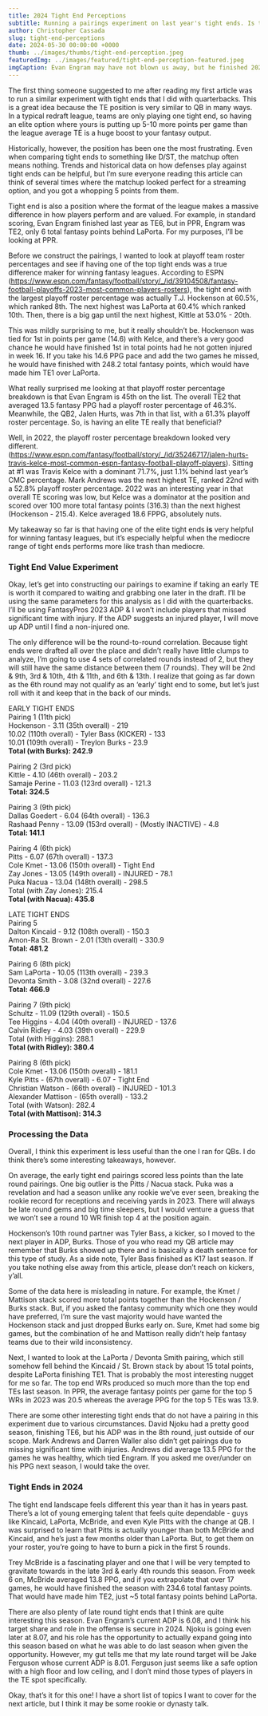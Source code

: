```yaml
---
title: 2024 Tight End Perceptions
subtitle: Running a pairings experiment on last year's tight ends. Is the landscape of TE changing?
author: Christopher Cassada
slug: tight-end-perceptions
date: 2024-05-30 00:00:00 +0000
thumb: ../images/thumbs/tight-end-perception.jpeg
featuredImg: ../images/featured/tight-end-perception-featured.jpeg
imgCaption: Evan Engram may have not blown us away, but he finished 2023 as the TE2 in PPR
---
```


The first thing someone suggested to me after reading my first article was to run a similar experiment with tight ends that I did with quarterbacks. This is a great idea because the TE position is very similar to QB in many ways. In a typical redraft league, teams are only playing one tight end, so having an elite option where yours is putting up 5-10 more points per game than the league average TE is a huge boost to your fantasy output.

Historically, however, the position has been one the most frustrating. Even when comparing tight ends to something like D/ST, the matchup often means nothing. Trends and historical data on how defenses play against tight ends can be helpful, but I’m sure everyone reading this article can think of several times where the matchup looked perfect for a streaming option, and you got a whopping 5 points from them.

Tight end is also a position where the format of the league makes a massive difference in how players perform and are valued. For example, in standard scoring, Evan Engram finished last year as TE6, but in PPR, Engram was TE2, only 6 total fantasy points behind LaPorta. For my purposes, I’ll be looking at PPR.

Before we construct the pairings, I wanted to look at playoff team roster percentages and see if having one of the top tight ends was a true difference maker for winning fantasy leagues. According to ESPN (https://www.espn.com/fantasy/football/story/_/id/39104508/fantasy-football-playoffs-2023-most-common-players-rosters), the tight end with the largest playoff roster percentage was actually T.J. Hockenson at 60.5%, which ranked 8th. The next highest was LaPorta at 60.4% which ranked 10th. Then, there is a big gap until the next highest, Kittle at 53.0% - 20th.

This was mildly surprising to me, but it really shouldn’t be. Hockenson was tied for 1st in points per game (14.6) with Kelce, and there’s a very good chance he would have finished 1st in total points had he not gotten injured in week 16. If you take his 14.6 PPG pace and add the two games he missed, he would have finished with 248.2 total fantasy points, which would have made him TE1 over LaPorta.

What really surprised me looking at that playoff roster percentage breakdown is that Evan Engram is 45th on the list. The overall TE2 that averaged 13.5 fantasy PPG had a playoff roster percentage of 46.3%. Meanwhile, the QB2, Jalen Hurts, was 7th in that list, with a 61.3% playoff roster percentage. So, is having an elite TE really that beneficial?

Well, in 2022, the playoff roster percentage breakdown looked very different. (https://www.espn.com/fantasy/football/story/_/id/35246717/jalen-hurts-travis-kelce-most-common-espn-fantasy-football-playoff-players). Sitting at #1 was Travis Kelce with a dominant 71.7%, just 1.1% behind last year’s CMC percentage. Mark Andrews was the next highest TE, ranked 22nd with a 52.8% playoff roster percentage. 2022 was an interesting year in that overall TE scoring was low, but Kelce was a dominator at the position and scored over 100 more total fantasy points (316.3) than the next highest (Hockenson - 215.4). Kelce averaged 18.6 FPPG, absolutely nuts.

My takeaway so far is that having one of the elite tight ends **is** very helpful for winning fantasy leagues, but it’s especially helpful when the mediocre range of tight ends performs more like trash than mediocre.

### Tight End Value Experiment

Okay, let’s get into constructing our pairings to examine if taking an early TE is worth it compared to waiting and grabbing one later in the draft. I’ll be using the same parameters for this analysis as I did with the quarterbacks. I’ll be using FantasyPros 2023 ADP & I won’t include players that missed significant time with injury. If the ADP suggests an injured player, I will move up ADP until I find a non-injured one.

The only difference will be the round-to-round correlation. Because tight ends were drafted all over the place and didn’t really have little clumps to analyze, I’m going to use 4 sets of correlated rounds instead of 2, but they will still have the same distance between them (7 rounds). They will be 2nd & 9th, 3rd & 10th, 4th & 11th, and 6th & 13th. I realize that going as far down as the 6th round may not qualify as an ‘early’ tight end to some, but let’s just roll with it and keep that in the back of our minds.

EARLY TIGHT ENDS  
Pairing 1 (11th pick)  
Hockenson - 3.11 (35th overall) - 219  
10.02 (110th overall) - Tyler Bass (KICKER) - 133  
10.01 (109th overall) - Treylon Burks - 23.9  
**Total (with Burks): 242.9**  

Pairing 2 (3rd pick)  
Kittle - 4.10 (46th overall) - 203.2  
Samaje Perine - 11.03 (123rd overall) - 121.3  
**Total: 324.5**  

Pairing 3 (9th pick)  
Dallas Goedert - 6.04 (64th overall) - 136.3  
Rashaad Penny - 13.09 (153rd overall) - (Mostly INACTIVE) - 4.8  
**Total: 141.1**  

Pairing 4 (6th pick)  
Pitts - 6.07 (67th overall) - 137.3  
Cole Kmet - 13.06 (150th overall) - Tight End  
Zay Jones - 13.05 (149th overall) - INJURED - 78.1  
Puka Nacua - 13.04 (148th overall) - 298.5  
Total (with Zay Jones): 215.4  
**Total (with Nacua): 435.8**  

                                                                                                                                                                                                                                                                                                                                                                                                                                                                                                                   
LATE TIGHT ENDS  
Pairing 5  
Dalton Kincaid - 9.12 (108th overall) - 150.3  
Amon-Ra St. Brown - 2.01 (13th overall) - 330.9  
**Total: 481.2**  

Pairing 6 (8th pick)  
Sam LaPorta - 10.05 (113th overall) - 239.3  
Devonta Smith - 3.08 (32nd overall) - 227.6  
**Total: 466.9**  

Pairing 7 (9th pick)  
Schultz - 11.09 (129th overall) - 150.5  
Tee Higgins - 4.04 (40th overall) - INJURED - 137.6  
Calvin Ridley - 4.03 (39th overall) - 229.9  
Total (with Higgins): 288.1  
**Total (with Ridley): 380.4**  

Pairing 8 (6th pick)  
Cole Kmet - 13.06 (150th overall) - 181.1  
Kyle Pitts - (67th overall) - 6.07 - Tight End  
Christian Watson - (66th overall) - INJURED - 101.3  
Alexander Mattison - (65th overall) - 133.2  
Total (with Watson): 282.4  
**Total (with Mattison): 314.3**  

### Processing the Data

Overall, I think this experiment is less useful than the one I ran for QBs. I do think there’s some interesting takeaways, however.

On average, the early tight end pairings scored less points than the late round pairings. One big outlier is the Pitts / Nacua stack. Puka was a revelation and had a season unlike any rookie we’ve ever seen, breaking the rookie record for receptions and receiving yards in 2023. There will always be late round gems and big time sleepers, but I would venture a guess that we won’t see a round 10 WR finish top 4 at the position again.

Hockenson’s 10th round partner was Tyler Bass, a kicker, so I moved to the next player in ADP, Burks. Those of you who read my QB article may remember that Burks showed up there and is basically a death sentence for this type of study. As a side note, Tyler Bass finished as K17 last season. If you take nothing else away from this article, please don’t reach on kickers, y’all.

Some of the data here is misleading in nature. For example, the Kmet / Mattison stack scored more total points together than the Hockenson / Burks stack. But, if you asked the fantasy community which one they would have preferred, I’m sure the vast majority would have wanted the Hockenson stack and just dropped Burks early on. Sure, Kmet had some big games, but the combination of he and Mattison really didn’t help fantasy teams due to their wild inconsistency.

Next, I wanted to look at the LaPorta / Devonta Smith pairing, which still somehow fell behind the Kincaid / St. Brown stack by about 15 total points, despite LaPorta finishing TE1. That is probably the most interesting nugget for me so far. The top end WRs produced so much more than the top end TEs last season. In PPR, the average fantasy points per game for the top 5 WRs in 2023 was 20.5 whereas the average PPG for the top 5 TEs was 13.9.

There are some other interesting tight ends that do not have a pairing in this experiment due to various circumstances. David Njoku had a pretty good season, finishing TE6, but his ADP was in the 8th round, just outside of our scope. Mark Andrews and Darren Waller also didn’t get pairings due to missing significant time with injuries. Andrews did average 13.5 PPG for the games he was healthy, which tied Engram. If you asked me over/under on his PPG next season, I would take the over.

### Tight Ends in 2024

The tight end landscape feels different this year than it has in years past. There’s a lot of young emerging talent that feels quite dependable - guys like Kincaid, LaPorta, McBride, and even Kyle Pitts with the change at QB. I was surprised to learn that Pitts is actually younger than both McBride and Kincaid, and he’s just a few months older than LaPorta. But, to get them on your roster, you’re going to have to burn a pick in the first 5 rounds.

Trey McBride is a fascinating player and one that I will be very tempted to gravitate towards in the late 3rd & early 4th rounds this season. From week 6 on, McBride averaged 13.8 PPG, and if you extrapolate that over 17 games, he would have finished the season with 234.6 total fantasy points. That would have made him TE2, just ~5 total fantasy points behind LaPorta.

There are also plenty of late round tight ends that I think are quite interesting this season. Evan Engram’s current ADP is 6.08, and I think his target share and role in the offense is secure in 2024. Njoku is going even later at 8.07, and his role has the opportunity to actually expand going into this season based on what he was able to do last season when given the opportunity. However, my gut tells me that my late round target will be Jake Ferguson whose current ADP is 8.01. Ferguson just seems like a safe option with a high floor and low ceiling, and I don’t mind those types of players in the TE spot specifically.

Okay, that’s it for this one! I have a short list of topics I want to cover for the next article, but I think it may be some rookie or dynasty talk.